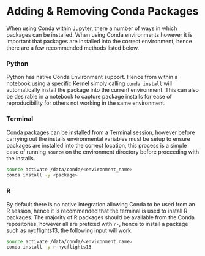 # Adding & Removing Conda Packages

When using Conda within Jupyter, there a number of ways in which packages can be
installed. When using Conda environments however it is important that packages
are installed into the correct environment, hence there are a few recommended
methods listed below.

### Python

Python has native Conda Environment support. Hence from within a notebook using
a specific Kernel simply calling `conda install` will automatically install the
package into the current environment. This can also be desirable in a notebook
to capture package installs for ease of reproducibility for others not working
in the same environment.

### Terminal

Conda packages can be installed from a Terminal session, however before carrying
out the installs environmental variables must be setup to ensure packages are
installed into the correct location, this process is a simple case of running
`source` on the environment directory before proceeding with the installs.

```bash
source activate /data/conda/<environment_name>
conda install -y <package>
```

### R

By default there is no native integration allowing Conda to be used from an R
session, hence it is recommended that the terminal is used to install R
packages. The majority of R packages should be available from the Conda
repositories, however all are prefixed with `r-`, hence to install a package
such as nycflights13, the following input will work.

```bash
source activate /data/conda/<environment_name>
conda install -y r-nycflights13
```
